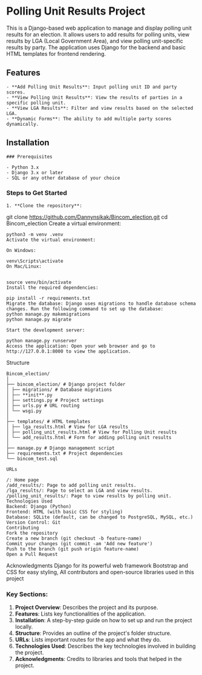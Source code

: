 # Polling Unit Results Project

This is a Django-based web application to manage and display polling unit results for an election. It allows users to add results for polling units, view results by LGA (Local Government Area), and view polling unit-specific results by party. The application uses Django for the backend and basic HTML templates for frontend rendering.

## Features

    - **Add Polling Unit Results**: Input polling unit ID and party scores.
    - **View Polling Unit Results**: View the results of parties in a specific polling unit.
    - **View LGA Results**: Filter and view results based on the selected LGA.
    - **Dynamic Forms**: The ability to add multiple party scores dynamically.

## Installation

    ### Prerequisites

    - Python 3.x
    - Django 3.x or later
    - SQL or any other database of your choice

### Steps to Get Started

    1. **Clone the repository**:

git clone https://github.com/Dannynsikak/Bincom_election.git
cd Bincom_election
Create a virtual environment:

    python3 -m venv .venv
    Activate the virtual environment:

    On Windows:

    venv\Scripts\activate
    On Mac/Linux:


    source venv/bin/activate
    Install the required dependencies:

    pip install -r requirements.txt
    Migrate the database: Django uses migrations to handle database schema changes. Run the following command to set up the database:
    python manage.py makemigrations
    python manage.py migrate

    Start the development server:

    python manage.py runserver
    Access the application: Open your web browser and go to http://127.0.0.1:8000 to view the application.

Structure

    Bincom_election/
    │
    ├── bincom_election/ # Django project folder
    │ ├── migrations/ # Database migrations
    │ ├── **init**.py
    │ ├── settings.py # Project settings
    │ ├── urls.py # URL routing
    │ └── wsgi.py
    │
    ├── templates/ # HTML templates
    │ ├── lga_results.html # View for LGA results
    │ ├── polling_unit_results.html # View for Polling Unit results
    │ └── add_results.html # Form for adding polling unit results
    │
    ├── manage.py # Django management script
    ├── requirements.txt # Project dependencies
    └── bincom_test.sql

    URLs

    /: Home page
    /add_results/: Page to add polling unit results.
    /lga_results/: Page to select an LGA and view results.
    /polling_unit_results/: Page to view results by polling unit.
    Technologies Used
    Backend: Django (Python)
    Frontend: HTML (with basic CSS for styling)
    Database: SQLite (default, can be changed to PostgreSQL, MySQL, etc.)
    Version Control: Git
    Contributing
    Fork the repository
    Create a new branch (git checkout -b feature-name)
    Commit your changes (git commit -am 'Add new feature')
    Push to the branch (git push origin feature-name)
    Open a Pull Request

Acknowledgments
Django for its powerful web framework
Bootstrap and CSS for easy styling,
All contributors and open-source libraries used in this project

### Key Sections:

1. **Project Overview**: Describes the project and its purpose.
2. **Features**: Lists key functionalities of the application.
3. **Installation**: A step-by-step guide on how to set up and run the project locally.
4. **Structure**: Provides an outline of the project's folder structure.
5. **URLs**: Lists important routes for the app and what they do.
6. **Technologies Used**: Describes the key technologies involved in building the project.
7. **Acknowledgments**: Credits to libraries and tools that helped in the project.
